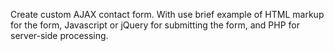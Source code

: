 Create custom AJAX contact form. With use brief example of HTML markup for the form, Javascript or jQuery for submitting the form, and PHP for server-side processing.
